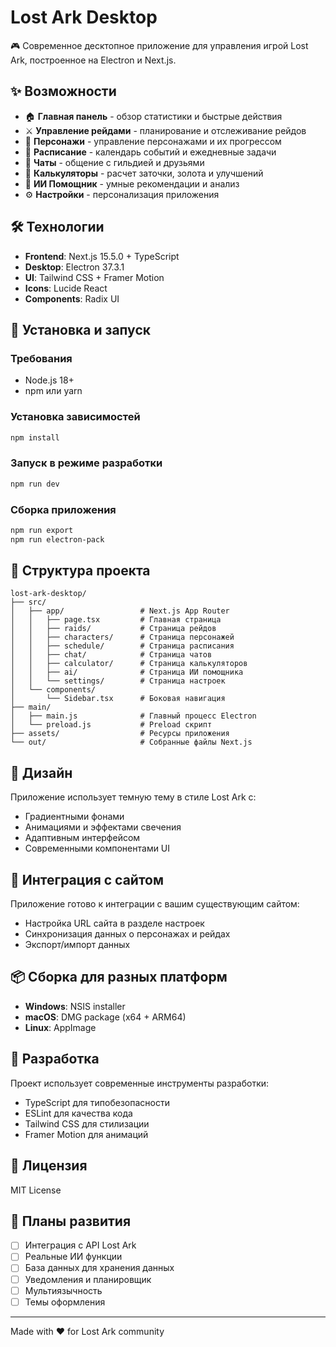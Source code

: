 # Lost Ark Desktop

🎮 Современное десктопное приложение для управления игрой Lost Ark, построенное на Electron и Next.js.

## ✨ Возможности

- 🏠 **Главная панель** - обзор статистики и быстрые действия
- ⚔️ **Управление рейдами** - планирование и отслеживание рейдов
- 👥 **Персонажи** - управление персонажами и их прогрессом
- 📅 **Расписание** - календарь событий и ежедневные задачи
- 💬 **Чаты** - общение с гильдией и друзьями
- 🧮 **Калькуляторы** - расчет заточки, золота и улучшений
- 🤖 **ИИ Помощник** - умные рекомендации и анализ
- ⚙️ **Настройки** - персонализация приложения

## 🛠️ Технологии

- **Frontend**: Next.js 15.5.0 + TypeScript
- **Desktop**: Electron 37.3.1
- **UI**: Tailwind CSS + Framer Motion
- **Icons**: Lucide React
- **Components**: Radix UI

## 🚀 Установка и запуск

### Требования
- Node.js 18+ 
- npm или yarn

### Установка зависимостей
```bash
npm install
```

### Запуск в режиме разработки
```bash
npm run dev
```

### Сборка приложения
```bash
npm run export
npm run electron-pack
```

## 📁 Структура проекта

```
lost-ark-desktop/
├── src/
│   ├── app/                 # Next.js App Router
│   │   ├── page.tsx         # Главная страница
│   │   ├── raids/           # Страница рейдов
│   │   ├── characters/      # Страница персонажей
│   │   ├── schedule/        # Страница расписания
│   │   ├── chat/            # Страница чатов
│   │   ├── calculator/      # Страница калькуляторов
│   │   ├── ai/              # Страница ИИ помощника
│   │   └── settings/        # Страница настроек
│   └── components/
│       └── Sidebar.tsx      # Боковая навигация
├── main/
│   ├── main.js              # Главный процесс Electron
│   └── preload.js           # Preload скрипт
├── assets/                  # Ресурсы приложения
└── out/                     # Собранные файлы Next.js
```

## 🎨 Дизайн

Приложение использует темную тему в стиле Lost Ark с:
- Градиентными фонами
- Анимациями и эффектами свечения
- Адаптивным интерфейсом
- Современными компонентами UI

## 🔗 Интеграция с сайтом

Приложение готово к интеграции с вашим существующим сайтом:
- Настройка URL сайта в разделе настроек
- Синхронизация данных о персонажах и рейдах
- Экспорт/импорт данных

## 📦 Сборка для разных платформ

- **Windows**: NSIS installer
- **macOS**: DMG package (x64 + ARM64)
- **Linux**: AppImage

## 🤝 Разработка

Проект использует современные инструменты разработки:
- TypeScript для типобезопасности
- ESLint для качества кода
- Tailwind CSS для стилизации
- Framer Motion для анимаций

## 📄 Лицензия

MIT License

## 🎯 Планы развития

- [ ] Интеграция с API Lost Ark
- [ ] Реальные ИИ функции
- [ ] База данных для хранения данных
- [ ] Уведомления и планировщик
- [ ] Мультиязычность
- [ ] Темы оформления

---

Made with ❤️ for Lost Ark community
